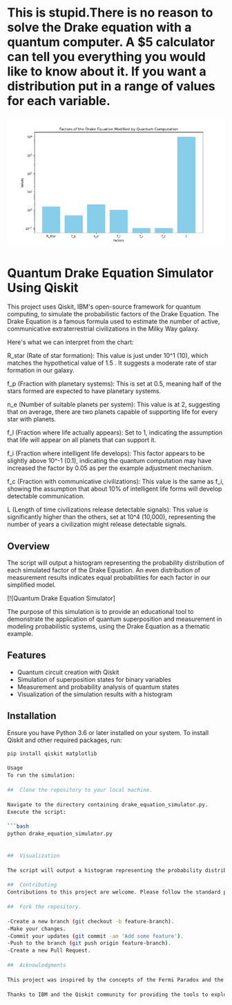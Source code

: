 
# This is stupid.There is no reason to solve the Drake equation with a quantum computer. A $5 calculator can tell you everything you would like to know about it. If you want a distribution put in a range of values for each variable.

![Alt text](/images/Figure_1.png)
# Quantum Drake Equation Simulator Using Qiskit

This project uses Qiskit, IBM's open-source framework for quantum computing, to simulate the probabilistic factors of the Drake Equation. The Drake Equation is a famous formula used to estimate the number of active, communicative extraterrestrial civilizations in the Milky Way galaxy.

Here's what we can interpret from the chart:

R_star (Rate of star formation): This value is just under 10^1 (10), which matches the hypothetical value of 1.5 . It suggests a moderate rate of star formation in our galaxy.

f_p (Fraction with planetary systems): This is set at 0.5, meaning half of the stars formed are expected to have planetary systems.

n_e (Number of suitable planets per system): This value is at 2, suggesting that on average, there are two planets capable of supporting life for every star with planets.

f_l (Fraction where life actually appears): Set to 1, indicating the assumption that life will appear on all planets that can support it.

f_i (Fraction where intelligent life develops): This factor appears to be slightly above 10^-1 (0.1), indicating the quantum computation may have increased the factor by 0.05 as per the example  adjustment mechanism.

f_c (Fraction with communicative civilizations): This value is the same as f_i, showing the assumption that about 10% of intelligent life forms will develop detectable communication.

L (Length of time civilizations release detectable signals): This value is significantly higher than the others, set at 10^4 (10,000), representing the number of years a civilization might release detectable signals.

## Overview

The script will output a histogram representing the probability distribution of each simulated factor of the Drake Equation. An even distribution of measurement results indicates equal probabilities for each factor in our simplified model.

[![Quantum Drake Equation Simulator]

The purpose of this simulation is to provide an educational tool to demonstrate the application of quantum superposition and measurement in modeling probabilistic systems, using the Drake Equation as a thematic example.

## Features

- Quantum circuit creation with Qiskit
- Simulation of superposition states for binary variables
- Measurement and probability analysis of quantum states
- Visualization of the simulation results with a histogram

## Installation

Ensure you have Python 3.6 or later installed on your system. To install Qiskit and other required packages, run:

```bash
pip install qiskit matplotlib

Usage
To run the simulation:

##  Clone the repository to your local machine.

Navigate to the directory containing drake_equation_simulator.py.
Execute the script:

```bash
python drake_equation_simulator.py


##  Visualization

The script will output a histogram representing the probability distribution of each simulated factor of the Drake Equation. An even distribution of measurement results indicates equal probabilities for each factor in our simplified model.

##  Contributing
Contributions to this project are welcome. Please follow the standard procedure:

##  Fork the repository.

-Create a new branch (git checkout -b feature-branch).
-Make your changes.
-Commit your updates (git commit -am 'Add some feature').
-Push to the branch (git push origin feature-branch).
-Create a new Pull Request.

##  Acknowledgments

This project was inspired by the concepts of the Fermi Paradox and the Drake Equation.

Thanks to IBM and the Qiskit community for providing the tools to explore quantum computing.


